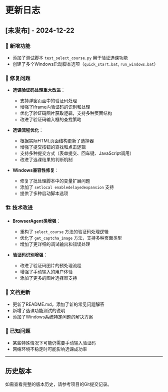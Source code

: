 # 更新日志

## [未发布] - 2024-12-22

### 🚀 新增功能
- 添加了测试脚本 `test_select_course.py` 用于验证选课功能
- 创建了多个Windows启动脚本选项（`quick_start.bat`, `run_windows.bat`）

### 🔧 修复问题
- **选课验证码处理重大改进**：
  - 支持弹窗页面中的验证码处理
  - 增强了iframe内验证码的识别和处理
  - 优化了验证码图片获取逻辑，支持多种页面结构
  - 改进了验证码输入框的查找策略

- **选课流程优化**：
  - 根据实际HTML页面结构更新了选择器
  - 增强了提交按钮的查找和点击逻辑
  - 支持多种提交方式（表单提交、回车键、JavaScript调用）
  - 改进了选课结果的判断机制

- **Windows兼容性修复**：
  - 修复了批处理脚本中的变量扩展问题
  - 添加了 `setlocal enabledelayedexpansion` 支持
  - 提供了多种启动脚本选项

### 🏗️ 技术改进
- **BrowserAgent类增强**：
  - 重构了 `select_course` 方法的验证码处理逻辑
  - 优化了 `get_captcha_image` 方法，支持多种页面类型
  - 增加了更详细的调试输出和错误处理

- **验证码识别增强**：
  - 改进了验证码图片的预处理流程
  - 增强了手动输入的用户体验
  - 添加了更多的图片选择器支持

### 📝 文档更新
- 更新了README.md，添加了新的常见问题解答
- 新增了选课功能测试的说明
- 添加了Windows系统特定问题的解决方案

### 🐛 已知问题
- 某些特殊情况下可能仍需要手动输入验证码
- 网络环境不稳定时可能影响选课成功率

---

## 历史版本

如需查看完整的版本历史，请参考项目的Git提交记录。 